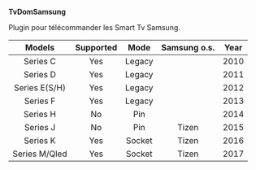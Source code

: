 **TvDomSamsung**

Plugin pour télécommander les Smart Tv Samsung.



<table>
<thead>
<tr>
<th align="center">Models</th>
<th align="center">Supported</th>
<th align="center">Mode</th>
<th align="center">Samsung o.s.</th>
<th align="center">Year</th>
</tr>
</thead>
<tbody>
<tr>
<td align="center">Series C</td>
<td align="center">Yes</td>
<td align="center">Legacy</td>
<td align="center"></td>
<td align="center">2010</td>
</tr>
<tr>
<td align="center">Series D</td>
<td align="center">Yes</td>
<td align="center">Legacy</td>
<td align="center"></td>
<td align="center">2011</td>
</tr>
<tr>
<td align="center">Series E(S/H)</td>
<td align="center">Yes</td>
<td align="center">Legacy</td>
<td align="center"></td>
<td align="center">2012</td>
</tr>
<tr>
<td align="center">Series F</td>
<td align="center">Yes</td>
<td align="center">Legacy</td>
<td align="center"></td>
<td align="center">2013</td>
</tr>
<tr>
<td align="center">Series H</td>
<td align="center">No</td>
<td align="center">Pin</td>
<td align="center"></td>
<td align="center">2014</td>
</tr>
<tr>
<td align="center">Series J</td>
<td align="center">No</td>
<td align="center">Pin</td>
<td align="center">Tizen</td>
<td align="center">2015</td>
</tr>
<tr>
<td align="center">Series K</td>
<td align="center">Yes</td>
<td align="center">Socket</td>
<td align="center">Tizen</td>
<td align="center">2016</td>
</tr>
<tr>
<td align="center">Series M/Qled</td>
<td align="center">Yes</td>
<td align="center">Socket</td>
<td align="center">Tizen</td>
<td align="center">2017</td>
</tr>
</tbody>
</table>
